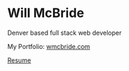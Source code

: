 # Will McBride

Denver based full stack web developer

My Portfolio: [wmcbride.com](https://wmcbride.com)

[Resume](https://github.com/wmcb91/myportfolio/blob/master/mcbride_resume.pdf)
